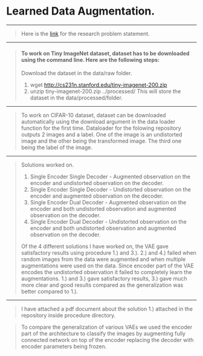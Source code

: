 
# Learned Data Augmentation.

----------------------------------------------------------------------------------------------------------------------------------------------------------------
> Here is the [link](https://openai.com/blog/requests-for-research-2/) for the research problem statement.
----------------------------------------------------------------------------------------------------------------------------------------------------------------

> #### To work on Tiny ImageNet dataset, dataset has to be downloaded using the command line. Here are the following steps:
> Download the dataset in the data/raw folder.
>  1. wget http://cs231n.stanford.edu/tiny-imagenet-200.zip
>  2. unzip tiny-imagenet-200.zip ../processed/
> This will store the dataset in the data/processed/folder. 
 
----------------------------------------------------------------------------------------------------------------------------------------------------------------

> To work on CIFAR-10 dataset, dataset can be downloaded automatically using the download argument in the data loader function for the first time.
> Dataloader for the folowing repository outputs 2 images and a label. One of the image is an undistorted image and the other being the transformed image. The third one being the label of the image.

----------------------------------------------------------------------------------------------------------------------------------------------------------------

> Solutions worked on.
>   1. Single Encoder Single Decoder - Augmented observation on the encoder and undistorted observation on the decoder.
>   2. Single Encoder Single Decoder - Undistorted observation on the encoder and augmented observation on the decoder.
>   3. Single Encoder Dual Decoder - Augmented observation on the encoder and both undistorted observation and augmented observation on the decoder.
>   4. Single Encoder Dual Decoder - Undistorted observation on the encoder and both undistorted observation and augmented observation on the decoder.
>
> Of the 4 different solutions I have worked on, the VAE gave satisfactory results using procedure 1.) and 3.). 
> 2.) and 4.) failed when random images from the data were augmented and when multiple augmentations were used on the data. Since encoder part of the VAE encodes the undistorted observation it failed to completely learn the augmentations.
> 1.) and 3.) gave satisfactory results, 3.) gave much more clear and good results compared as the generalization was better compared to 1.).

----------------------------------------------------------------------------------------------------------------------------------------------------------------
> I have attached a pdf document about the solution 1.) attached in the repository inside procedure directory.

> To compare the generalization of various VAEs we used the encoder part of the architecture to classify the images by augmenting fully connected network on top of the encoder replacing the decoder with encoder parameters being frozen.
